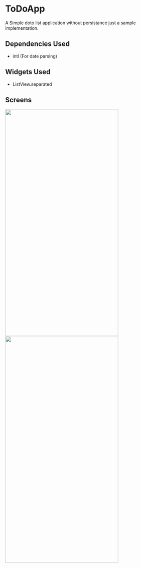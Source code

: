 # ToDoApp

A Simple doto list application without persistance just a sample implementation.

## Dependencies Used

 - intl (For date parsing)
 
 
## Widgets Used
- ListView.separated


## Screens
<img src="https://github.com/anas-ali/ToDoListFlutter/blob/master/Screenshot_1589237855.png" height="720" width="360">
<img src="https://github.com/anas-ali/ToDoListFlutter/blob/master/Screenshot_1589237867.png" height="720" width="360">
